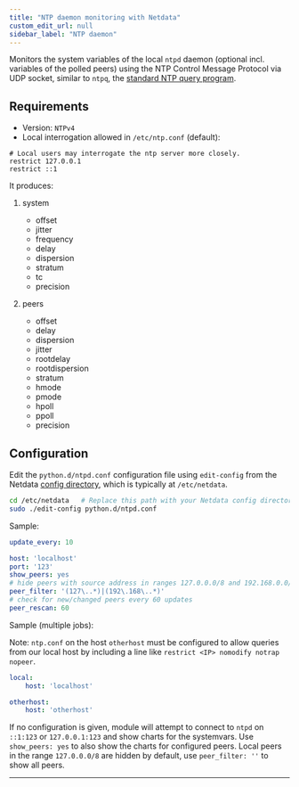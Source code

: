 ```yaml
---
title: "NTP daemon monitoring with Netdata"
custom_edit_url: null
sidebar_label: "NTP daemon"
---
```




Monitors the system variables of the local `ntpd` daemon (optional incl. variables of the polled peers) using the NTP Control Message Protocol via UDP socket, similar to `ntpq`, the [standard NTP query program](http://doc.ntp.org/current-stable/ntpq.html).

## Requirements

-   Version: `NTPv4`
-   Local interrogation allowed in `/etc/ntp.conf` (default):

```
# Local users may interrogate the ntp server more closely.
restrict 127.0.0.1
restrict ::1
```

It produces:

1.  system

    -   offset
    -   jitter
    -   frequency
    -   delay
    -   dispersion
    -   stratum
    -   tc
    -   precision

2.  peers

    -   offset
    -   delay
    -   dispersion
    -   jitter
    -   rootdelay
    -   rootdispersion
    -   stratum
    -   hmode
    -   pmode
    -   hpoll
    -   ppoll
    -   precision

## Configuration

Edit the `python.d/ntpd.conf` configuration file using `edit-config` from the Netdata [config
directory](/docs/configure/nodes), which is typically at `/etc/netdata`.

```bash
cd /etc/netdata   # Replace this path with your Netdata config directory, if different
sudo ./edit-config python.d/ntpd.conf
```

Sample:

```yaml
update_every: 10

host: 'localhost'
port: '123'
show_peers: yes
# hide peers with source address in ranges 127.0.0.0/8 and 192.168.0.0/16
peer_filter: '(127\..*)|(192\.168\..*)'
# check for new/changed peers every 60 updates
peer_rescan: 60
```

Sample (multiple jobs):

Note: `ntp.conf` on the host `otherhost` must be configured to allow queries from our local host by including a line like `restrict <IP> nomodify notrap nopeer`.

```yaml
local:
    host: 'localhost'

otherhost:
    host: 'otherhost'
```

If no configuration is given, module will attempt to connect to `ntpd` on `::1:123` or `127.0.0.1:123` and show charts for the systemvars. Use `show_peers: yes` to also show the charts for configured peers. Local peers in the range `127.0.0.0/8` are hidden by default, use `peer_filter: ''` to show all peers.

---


